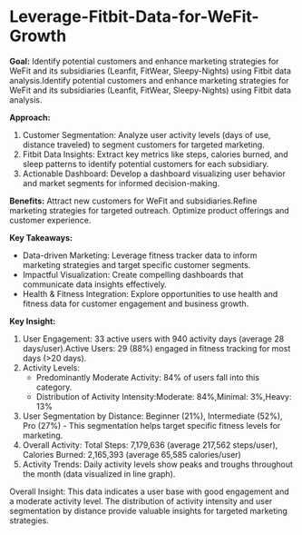 # Leverage-Fitbit-Data-for-WeFit-Growth
**Goal:** Identify potential customers and enhance marketing strategies for WeFit and its subsidiaries (Leanfit, FitWear, Sleepy-Nights) using Fitbit data analysis.Identify potential customers and enhance marketing strategies for WeFit and its subsidiaries (Leanfit, FitWear, Sleepy-Nights) using Fitbit data analysis.

**Approach:**

  1. Customer Segmentation: Analyze user activity levels (days of use, distance traveled) to segment customers for targeted marketing.
  2. Fitbit Data Insights: Extract key metrics like steps, calories burned, and sleep patterns to identify potential customers for each subsidiary.
  3. Actionable Dashboard: Develop a dashboard visualizing user behavior and market segments for informed decision-making.
 
**Benefits:**
Attract new customers for WeFit and subsidiaries.Refine marketing strategies for targeted outreach. Optimize product offerings and customer experience. 

**Key Takeaways:**

* Data-driven Marketing: Leverage fitness tracker data to inform marketing strategies and target specific customer segments. 
* Impactful Visualization: Create compelling dashboards that communicate data insights effectively. 
* Health & Fitness Integration: Explore opportunities to use health and fitness data for customer engagement and business growth.

**Key Insight:**

1. User Engagement: 33 active users with 940 activity days (average 28 days/user).Active Users: 29 (88%) engaged in fitness tracking for most days (>20 days).
2. Activity Levels:
    * Predominantly Moderate Activity: 84% of users fall into this category.
    * Distribution of Activity Intensity:Moderate: 84%,Minimal: 3%,Heavy: 13% 
3.  User Segmentation by Distance: Beginner (21%), Intermediate (52%), Pro (27%) - This segmentation helps target specific fitness levels for marketing.
4.  Overall Activity: Total Steps: 7,179,636 (average 217,562 steps/user), Calories Burned: 2,165,393 (average 65,585 calories/user)
5.  Activity Trends: Daily activity levels show peaks and troughs throughout the month (data visualized in line graph). 

Overall Insight: 
This data indicates a user base with good engagement and a moderate activity level. The distribution of activity intensity and user segmentation by distance provide valuable insights for targeted marketing strategies. 

